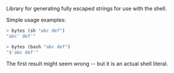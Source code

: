 Library for generating fully escaped strings for use with the shell.

Simple usage examples:

```haskell
> bytes (sh "abc def")
"abc' def'"

> bytes (bash "abc def")
"$'abc def'"
```

The first result might seem wrong -- but it is an actual shell literal.
